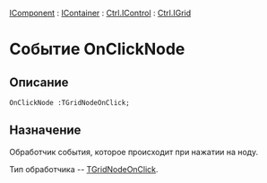 ﻿---
Link: Com.Ctrl.IGrid.@OnClickNode
---

[IComponent](topic:Com.Custom.ComClasses.IComponent.Default) :
[IContainer](topic:Com.Custom.ComClasses.IContainer.Default) :
[Ctrl.IControl](topic:Com.Custom.ComClasses.Ctrl.IControl.Default) :
[Ctrl.IGrid](Default)

# Событие OnClickNode

## Описание

    OnClickNode :TGridNodeOnClick;

## Назначение

Обработчик события, которое происходит при нажатии на ноду.

Тип обработчика -- [TGridNodeOnClick](TGridNodeOnClick).